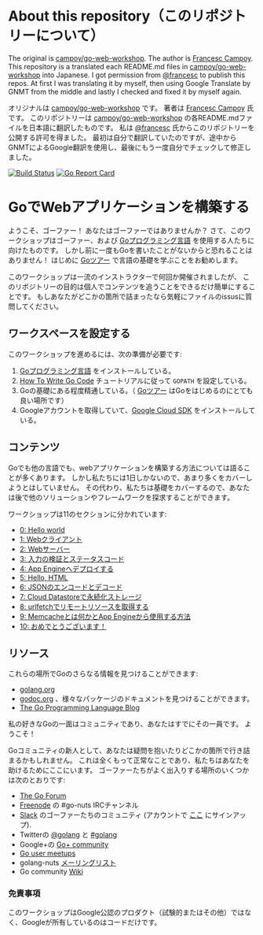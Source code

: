 # About this repository（このリポジトリーについて）

The original is [campoy/go-web-workshop](https://github.com/campoy/go-web-workshop).
The author is [Francesc Campoy](https://campoy.cat/).
This repository is a translated each README.md files in [campoy/go-web-workshop](https://github.com/campoy/go-web-workshop) into Japanese.
I got permission from [@francesc](https://twitter.com/francesc) to publish this repos.
At first I was translating it by myself, then using Google Translate by GNMT from the middle and lastly I checked and fixed it by myself again.

オリジナルは [campoy/go-web-workshop](https://github.com/campoy/go-web-workshop) です。
著者は [Francesc Campoy](https://campoy.cat/) 氏です。
このリポジトリーは [campoy/go-web-workshop](https://github.com/campoy/go-web-workshop) の各README.mdファイルを日本語に翻訳したものです。
私は [@francesc](https://twitter.com/francesc) 氏からこのリポジトリーを公開する許可を得ました。
最初は自分で翻訳していたのですが、途中からGNMTによるGoogle翻訳を使用し、最後にもう一度自分でチェックして修正しました。

[![Build Status](https://travis-ci.org/campoy/go-web-workshop.svg)](https://travis-ci.org/campoy/go-web-workshop) [![Go Report Card](https://goreportcard.com/badge/github.com/campoy/go-web-workshop)](https://goreportcard.com/report/github.com/campoy/go-web-workshop)

# GoでWebアプリケーションを構築する

ようこそ、ゴーファー！ あなたはゴーファーではありませんか？
さて、このワークショップはゴーファー、および [Goプログラミング言語][1] を使用する人たちに向けたものです。
しかし前に一度もGoを書いたことがないからと恐れることはありません！
はじめに [Goツアー][2] で言語の基礎を学ぶことをお勧めします。

このワークショップは一流のインストラクターで何回か開催されましたが、
このリポジトリーの目的は個人でコンテンツを追うことをできるだけ簡単にすることです。
もしあなたがどこかの箇所で詰まったなら気軽にファイルのissusに質問してください。

## ワークスペースを設定する

このワークショップを進めるには、次の準備が必要です:

1. [Goプログラミング言語][1] をインストールしている。
1. [How To Write Go Code][9] チュートリアルに従って `GOPATH` を設定している。
1. Goの基礎にある程度精通している。（ [Goツアー][2] はGoをはじめるのにとても良い場所です）
1. Googleアカウントを取得していて、[Google Cloud SDK][3] をインストールしている。

## コンテンツ

Goでも他の言語でも、webアプリケーションを構築する方法については語ることが多くあります。
しかし私たちには1日しかないので、あまり多くをカバーしようとはしていません。
その代わり、私たちは基礎をカバーするので、あなたは後で他のソリューションやフレームワークを探求することができます。

ワークショップは11のセクションに分かれています:

- [0: Hello world](section00/README.md)
- [1: Webクライアント](section01/README.md)
- [2: Webサーバー](section02/README.md)
- [3: 入力の検証とステータスコード](section03/README.md)
- [4: App Engineへデプロイする](section04/README.md)
- [5: Hello, HTML](section05/README.md)
- [6: JSONのエンコードとデコード](section06/README.md)
- [7: Cloud Datastoreで永続化ストレージ](section07/README.md)
- [8: urlfetchでリモートリソースを取得する](section08/README.md)
- [9: Memcacheとは何かとApp Engineから使用する方法](section09/README.md)
- [10: おめでとうございます！](section10/README.md)

## リソース

これらの場所でGoのさらなる情報を見つけることができます:

- [golang.org](https://golang.org)
- [godoc.org](https://godoc.org) 、様々なパッケージのドキュメントを見つけることができます。
- [The Go Programming Language Blog](https://blog.golang.org)

私の好きなGoの一面はコミュニティであり、あなたはすでにその一員です。 ようこそ！

Goコミュニティの新人として、あなたは疑問を抱いたりどこかの箇所で行き詰まるかもしれません。
これは全くもって正常なことであり、私たちはあなたを助けるためにここにいます。
ゴーファーたちがよく出入りする場所のいくつかは次のとおりです:

- [The Go Forum](https://forum.golangbridge.org/)
- [Freenode](https://freenode.net/) の #go-nuts IRCチャンネル
- [Slack](https://gophers.slack.com/messages/general/) のゴーファーたちのコミュニティ (アカウントで [ここ](https://invite.slack.golangbridge.org/) にサインアップ).
- Twitterの [@golang](https://twitter.com/golang) と [#golang](https://twitter.com/search?q=%23golang)
- Google+の [Go+ community](https://plus.google.com/communities/114112804251407510571)
- [Go user meetups](https://go-meetups.appspot.com/)
- golang-nuts [メーリングリスト](https://groups.google.com/forum/?fromgroups#!forum/golang-nuts)
- Go community [Wiki](https://github.com/golang/go/wiki)

### 免責事項

このワークショップはGoogle公認のプロダクト（試験的またはその他）ではなく、Googleが所有しているのはコードだけです。

[1]: https://golang.org
[2]: https://tour.golang.org
[3]: https://cloud.google.com/sdk/downloads
[9]: https://golang.org/doc/code.html#Organization
